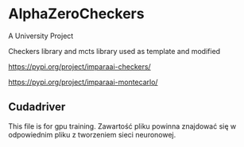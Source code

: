 # AlphaZeroCheckers
A University Project 

Checkers library and mcts library used as template and modified

https://pypi.org/project/imparaai-checkers/

https://pypi.org/project/imparaai-montecarlo/


## Cudadriver 
This file is for gpu training. 
Zawartość pliku powinna znajdować się w odpowiednim pliku z tworzeniem sieci neuronowej.

